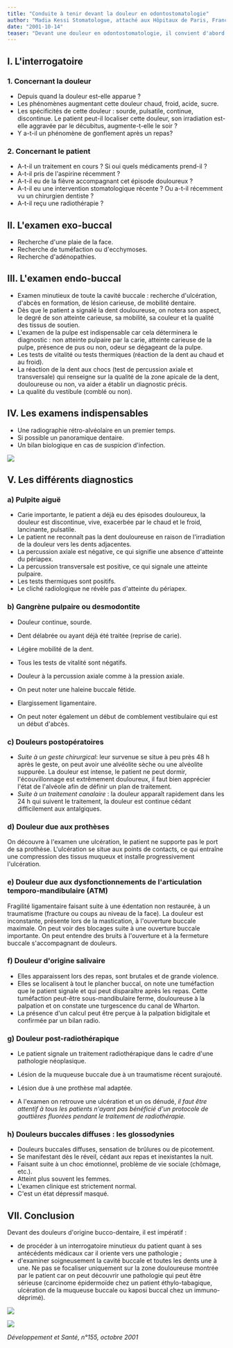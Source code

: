 ```yaml
---
title: "Conduite à tenir devant la douleur en odontostomatologie"
author: "Madia Kessi Stomatologue, attaché aux Hôpitaux de Paris, France."
date: "2001-10-14"
teaser: "Devant une douleur en odontostomatologie, il convient d'abord d'établir un diagnostic et ensuite de traiter cette douleur. Nous aborderons les différentes étapes qui permettent de poser un diagnostic."
---
```


## I. L'interrogatoire

### 1. Concernant la douleur

*   Depuis quand la douleur est-elle apparue ?
*   Les phénomènes augmentant cette douleur chaud, froid, acide, sucre.  
*   Les spécificités de cette douleur : sourde, pulsatile, continue, discontinue. Le patient peut-il localiser cette douleur, son irradiation est-elle aggravée par le décubitus, augmente-t-elle le soir ?
*   Y a-t-il un phénomène de gonflement après un repas?

### 2. Concernant le patient

*   A-t-il un traitement en cours ? Si oui quels médicaments prend-il ?
*   A-t-il pris de l'aspirine récemment ?
*   A-t-il eu de la fièvre accompagnant cet épisode douloureux ?
*   A-t-il eu une intervention stomatologique récente ? Ou a-t-il récemment vu un chirurgien dentiste ?
*   A-t-il reçu une radiothérapie ?

## Il. L'examen exo-buccal

*   Recherche d'une plaie de la face.  
*   Recherche de tuméfaction ou d'ecchymoses.  
*   Recherche d'adénopathies.

## III. L'examen endo-buccal

*   Examen minutieux de toute la cavité buccale : recherche d'ulcération, d'abcès en formation, de lésion carieuse, de mobilité dentaire.  
*   Dès que le patient a signalé la dent douloureuse, on notera son aspect, le degré de son atteinte carieuse, sa mobilité, sa couleur et la qualité des tissus de soutien.  
*   L'examen de la pulpe est indispensable car cela déterminera le diagnostic : non atteinte pulpaire par la carie, atteinte carieuse de la pulpe, présence de pus ou non, odeur se dégageant de la pulpe.  
*   Les tests de vitalité ou tests thermiques (réaction de la dent au chaud et au froid).  
*   La réaction de la dent aux chocs (test de percussion axiale et transversale) qui renseigne sur la qualité de la zone apicale de la dent, douloureuse ou non, va aider a établir un diagnostic précis.  
*   La qualité du vestibule (comblé ou non).

## IV. Les examens indispensables

*   Une radiographie rétro-alvéolaire en un premier temps.  
*   Si possible un panoramique dentaire.  
*   Un bilan biologique en cas de suspicion d'infection.


![](i942-1.jpg)


## V. Les différents diagnostics

### **a) Pulpite aiguë**

*   Carie importante, le patient a déjà eu des épisodes douloureux, la douleur est discontinue, vive, exacerbée par le chaud et le froid, lancinante, pulsatile.  
*   Le patient ne reconnaît pas la dent douloureuse en raison de l'irradiation de la douleur vers les dents adjacentes.  
*   La percussion axiale est négative, ce qui signifie une absence d'atteinte du périapex.  
*   La percussion transversale est positive, ce qui signale une atteinte pulpaire.  
*   Les tests thermiques sont positifs.  
*   Le cliché radiologique ne révèle pas d'atteinte du périapex.

### b) Gangrène pulpaire ou **desmodontite**

*   Douleur continue, sourde.  
*   Dent délabrée ou ayant déjà été traitée (reprise de carie).  
*   Légère mobilité de la dent.  
*   Tous les tests de vitalité sont négatifs.  
*   Douleur à la percussion axiale comme à la pression axiale.

*   On peut noter une haleine buccale fétide.  
*   Elargissement ligamentaire.  
*   On peut noter également un début de comblement vestibulaire qui est un début d'abcès.

### c) Douleurs postopératoires

*   _Suite à un geste chirurgical_: leur survenue se situe à peu près 48 h après le geste, on peut avoir une alvéolite sèche ou une alvéolite suppurée. La douleur est intense, le patient ne peut dormir, l'écouvillonnage est extrêmement douloureux, il faut bien apprécier l'état de l'alvéole afin de définir un plan de traitement.  
*   _Suite à un traitement canalaire_ : la douleur apparaît rapidement dans les 24 h qui suivent le traitement, la douleur est continue cédant difficilement aux antalgiques.

### d) Douleur due aux prothèses

On découvre à l'examen une ulcération, le patient ne supporte pas le port de sa prothèse. L'ulcération se situe aux points de contacts, ce qui entraîne une compression des tissus muqueux et installe progressivement l'ulcération.

### **e) Douleur due aux dysfonctionnements** de l'articulation temporo-mandibulaire **(ATM)**

Fragilité ligamentaire faisant suite à une édentation non restaurée, à un traumatisme (fracture ou coups au niveau de la face). La douleur est inconstante, présente lors de la mastication, à l'ouverture buccale maximale. On peut voir des blocages suite à une ouverture buccale importante. On peut entendre des bruits à l'ouverture et à la fermeture buccale s'accompagnant de douleurs.

### f) Douleur d'origine salivaire

*   Elles apparaissent lors des repas, sont brutales et de grande violence.  
*   Elles se localisent à tout le plancher buccal, on note une tuméfaction que le patient signale et qui peut disparaître après les repas. Cette tuméfaction peut-être sous-mandibulaire ferme, douloureuse à la palpation et on constate une turgescence du canal de Wharton.  
*   La présence d'un calcul peut être perçue à la palpation bidigitale et confirmée par un bilan radio.

### g) Douleur post-radiothérapique

*   Le patient signale un traitement radiothérapique dans le cadre d'une pathologie néoplasique.

*   Lésion de la muqueuse buccale due à un traumatisme récent surajouté.  
*   Lésion due à une prothèse mal adaptée.  
*   A l'examen on retrouve une ulcération et un os dénudé, _il faut être attentif à tous les patients n'ayant pas bénéficié d'un protocole de gouttières fluorées pendant le_ _traitement_ _de radiothérapie._

### h) Douleurs buccales diffuses : les glossodynies

*   Douleurs buccales diffuses, sensation de brûlures ou de picotement.  
*   Se manifestant dès le réveil, cédant aux repas et inexistantes la nuit.  
*   Faisant suite à un choc émotionnel, problème de vie sociale (chômage, etc.).  
*   Atteint plus souvent les femmes.  
*   L'examen clinique est strictement normal.  
*   C'est un état dépressif masqué.

## VII. Conclusion

Devant des douleurs d'origine bucco-dentaire, il est impératif :

*   de procéder à un interrogatoire minutieux du patient quant à ses antécédents médicaux car il oriente vers une pathologie ;
*   d'examiner soigneusement la cavité buccale et toutes les dents une à une. Ne pas se focaliser uniquement sur la zone douloureuse montrée par le patient car on peut découvrir une pathologie qui peut être sérieuse (carcinome épidermoïde chez un patient éthylo-tabagique, ulcération de la muqueuse buccale ou kaposi buccal chez un immuno-déprimé).


![](i942-2.jpg)

![](i942-3.jpg)


_Développement et Santé, n°155, octobre 2001_